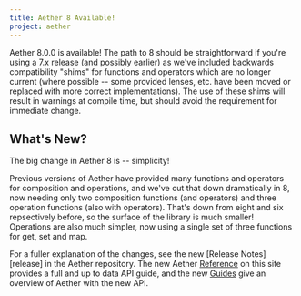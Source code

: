 ```yaml
---
title: Aether 8 Available!
project: aether
---
```


Aether 8.0.0 is available! The path to 8 should be straightforward if you're using a 7.x release (and possibly earlier) as we've included backwards compatibility "shims" for functions and operators which are no longer current (where possible -- some provided lenses, etc. have been moved or replaced with more correct implementations). The use of these shims will result in warnings at compile time, but should avoid the requirement for immediate change.

## What's New?

The big change in Aether 8 is -- simplicity!

Previous versions of Aether have provided many functions and operators for composition and operations, and we've cut that down dramatically in 8, now needing only two composition functions (and operators) and three operation functions (also with operators). That's down from eight and six repsectively before, so the surface of the library is much smaller! Operations are also much simpler, now using a single set of three functions for get, set and map.

For a fuller explanation of the changes, see the new [Release Notes][release] in the Aether repository. The new Aether [Reference][reference] on this site provides a full and up to data API guide, and the new [Guides][guides] give an overview of Aether with the new API.

<!--- Local --->

[reference]: /aether/reference
[guides]: /aether/guides

<!--- External --->

